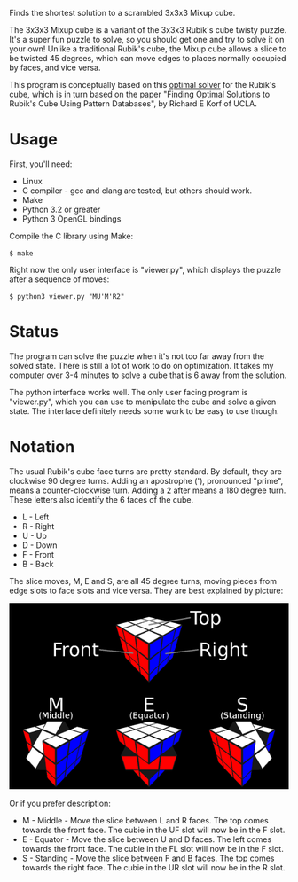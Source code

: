 
Finds the shortest solution to a scrambled 3x3x3 Mixup cube.

The 3x3x3 Mixup cube is a variant of the 3x3x3 Rubik's cube twisty puzzle. It's
a super fun puzzle to solve, so you should get one and try to solve it on your
own! Unlike a traditional Rubik's cube, the Mixup cube allows a slice to be
twisted 45 degrees, which can move edges to places normally occupied by faces,
and vice versa.

This program is conceptually based on this [optimal
solver](https://github.com/brownan/Rubiks-Cube-Solver/) for the Rubik's cube,
which is in turn based on the paper "Finding Optimal Solutions to Rubik's Cube
Using Pattern Databases", by Richard E Korf of UCLA.


Usage
=====

First, you'll need:
 * Linux
 * C compiler - gcc and clang are tested, but others should work.
 * Make
 * Python 3.2 or greater
 * Python 3 OpenGL bindings

Compile the C library using Make:

    $ make

Right now the only user interface is "viewer.py", which displays the puzzle
after a sequence of moves:

    $ python3 viewer.py "MU'M'R2"


Status
======

The program can solve the puzzle when it's not too far away from the solved
state. There is still a lot of work to do on optimization. It takes my computer
over 3-4 minutes to solve a cube that is 6 away from the solution.

The python interface works well. The only user facing program is "viewer.py",
which you can use to manipulate the cube and solve a given state. The interface
definitely needs some work to be easy to use though.


Notation
========

The usual Rubik's cube face turns are pretty standard. By default, they are
clockwise 90 degree turns. Adding an apostrophe ('), pronounced "prime", means
a counter-clockwise turn. Adding a 2 after means a 180 degree turn. These
letters also identify the 6 faces of the cube.
* L - Left
* R - Right
* U - Up
* D - Down
* F - Front
* B - Back

The slice moves, M, E and S, are all 45 degree turns, moving pieces from edge
slots to face slots and vice versa. They are best explained by picture:

![Slice Moves Diagram](img/slice_moves.png)

Or if you prefer description:
* M - Middle - Move the slice between L and R faces. The top comes towards the
    front face. The cubie in the UF slot will now be in the F slot.
* E - Equator - Move the slice between U and D faces. The left comes towards
    the front face. The cubie in the FL slot will now be in the F slot.
* S - Standing - Move the slice between F and B faces. The top comes towards
    the right face. The cubie in the UR slot will now be in the R slot.
